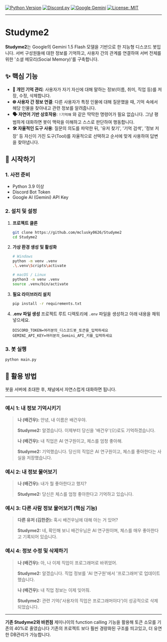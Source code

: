 
[![Python Version](https://img.shields.io/badge/python-3.10%2B-blue.svg)](https://www.python.org/)
[![Discord.py](https://img.shields.io/badge/discord.py-2.3.2-7289DA.svg)](https://github.com/Rapptz/discord.py)
[![Google Gemini](https://img.shields.io/badge/Google-Gemini%20API-4285F4.svg)](https://ai.google.dev/)
[![License: MIT](https://img.shields.io/badge/License-MIT-yellow.svg)](https://opensource.org/licenses/MIT)



---

# Studyme2

**Studyme2**는 Google의 Gemini 1.5 Flash 모델을 기반으로 한 지능형 디스코드 봇입니다. 서버 구성원들에 대한 정보를 기억하고, 사용자 간의 관계를 연결하여 서버 전체를 위한 '소셜 메모리(Social Memory)'를 구축합니다.

## ✨ 핵심 기능

*   **🧠 개인 기억 관리**: 사용자가 자기 자신에 대해 말하는 정보(이름, 취미, 직업 등)를 저장, 수정, 삭제합니다.
*   **🌐 사용자 간 정보 연결**: 다른 사용자가 특정 인물에 대해 질문했을 때, 기억 속에서 해당 인물을 찾아내고 관련 정보를 알려줍니다.
*   **🗣️ 자연어 기반 상호작용**: `!기억해` 와 같은 딱딱한 명령어가 필요 없습니다. 그냥 평범하게 대화하면 봇이 맥락을 이해하고 스스로 판단하여 행동합니다.
*   **🛠️ 자율적인 도구 사용**: 질문의 의도를 파악한 뒤, '유저 찾기', '기억 검색', '정보 저장' 등 자신이 가진 도구(Tool)를 자율적으로 선택하고 순서에 맞게 사용하여 답변을 찾아냅니다.

## 🚀 시작하기

### 1. 사전 준비

*   Python 3.9 이상
*   Discord Bot Token
*   Google AI (Gemini) API Key

### 2. 설치 및 설정

1.  **프로젝트 클론**
    ```bash
    git clone https://github.com/mclusky0626/Studyme2
    cd Studyme2
    ```

2.  **가상 환경 생성 및 활성화**
    ```bash
    # Windows
    python -m venv .venv
    .\.venv\Scripts\activate

    # macOS / Linux
    python3 -m venv .venv
    source .venv/bin/activate
    ```

3.  **필요 라이브러리 설치**
    ```bash
    pip install -r requirements.txt
    ```

4.  **.env 파일 생성**
    프로젝트 루트 디렉토리에 `.env` 파일을 생성하고 아래 내용을 채워넣으세요. 
    ```env
    DISCORD_TOKEN=여러분의_디스코드봇_토큰을_입력하세요
    GEMINI_API_KEY=여러분의_Gemini_API_키를_입력하세요
    ```

### 3. 봇 실행

```bash
python main.py
```

## 🤖 활용 방법

봇을 서버에 초대한 후, 채널에서 자연스럽게 대화하면 됩니다.

---

### **예시 1: 내 정보 기억시키기**

> **나 (배건우):** 안녕, 내 이름은 배건우야.
>
> **Studyme2:** 알겠습니다. 이제부터 당신을 '배건우'(으)로도 기억하겠습니다.
>
> **나 (배건우):** 내 직업은 AI 연구원이고, 체스를 엄청 좋아해.
>
> **Studyme2:** 기억했습니다. 당신의 직업은 AI 연구원이고, 체스를 좋아한다는 사실을 저장했습니다.

### **예시 2: 내 정보 물어보기**

> **나 (배건우):** 내가 뭘 좋아한다고 했지?
>
> **Studyme2:** 당신은 체스를 엄청 좋아한다고 기억하고 있습니다.

### **예시 3: 다른 사람 정보 물어보기 (핵심 기능)**

> **다른 유저 (김한준):** 혹시 배건우님에 대해 아는 거 있어?
>
> **Studyme2:** 네, 확인해 보니 배건우님은 AI 연구원이며, 체스를 매우 좋아한다고 기록되어 있습니다.

### **예시 4: 정보 수정 및 삭제하기**

> **나 (배건우):** 아, 나 이제 직업이 프로그래머로 바뀌었어.
>
> **Studyme2:** 알겠습니다. 직업 정보를 'AI 연구원'에서 '프로그래머'로 업데이트했습니다.
>
> **나 (배건우):** 내 직업 정보는 이제 잊어줘.
>
> **Studyme2:** 관련 기억('사용자의 직업은 프로그래머이다')이 성공적으로 삭제되었습니다.

---
**기존 Studyme2와 바뀐점**
제미나이의 function calling 기능을 활용해 토큰 소모를 기존의 40%로 줄였습니다
기존의 프로젝트 보다 훨씬 경량화된 구조를 띄고있고, 더 유연한 DB관리가 가능합니다.
